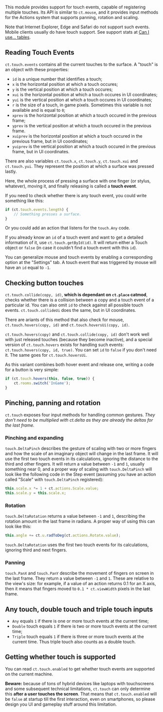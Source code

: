 This module provides support for touch events, capable of registering multiple touches. Its API is similar to `ct.mouse`, and it provides input methods for the Actions system that supports panning, rotation and scaling.

Note that Internet Explorer, Edge and Safari do not support such events. Mobile clients usually do have touch support. See support stats at [Can I use… tables](https://caniuse.com/#feat=touch).

## Reading Touch Events

`ct.touch.events` contains all the current touches to the surface. A "touch" is an object with these properties:

* `id` is a unique number that identifies a touch;
* `x` is the horizontal position at which a touch occures;
* `y` is the vertical position at which a touch occures;
* `xui` is the horizontal position at which a touch occures in UI coordinates;
* `yui` is the vertical position at which a touch occures in UI coordinates;
* `r` is the size of a touch, in game pixels. Sometimes this variable is not available and is equal to `0`;
* `xprev` is the horizontal position at which a touch occured in the previous frame;
* `yprev` is the vertical position at which a touch occured in the previous frame.
* `xuiprev` is the horizontal position at which a touch occured in the previous frame, but in UI coordinates;
* `yuiprev` is the vertical position at which a touch occured in the previous frame, but in UI coordinates.

There are also variables `ct.touch.x`, `ct.touch.y`, `ct.touch.xui` and `ct.touch.yui`. They represent the position at which a surface was pressed lastly.

Here, the whole process of pressing a surface with one finger (or stylus, whatever), moving it, and finally releasing is called a **touch event**.

If you need to check whether there is any touch event, you could write something like this:

```js
if (ct.touch.events.length) {
    // Something presses a surface.
}
```

Or you could add an action that listens for the `touch.Any` code.

If you already know an `id` of a touch event and want to get a detailed information of it, use `ct.touch.getById(id)`. It will return either a Touch object or `false` (in case it couldn't find a touch event with this `id`).

You can generalize mouse and touch events by enabling a corresponding option at the "Settings" tab. A touch event that was triggered by mouse will have an `id` equal to `-1`.

## Checking button touches

`ct.touch.collide(copy, id)`, **which is dependant on `ct.place` catmod**, checks whether there is a collision between a copy and a touch event of a particular id. You can also omit `id` to check against all possible touch events. `ct.touch.collideUi` does the same, but in UI coordinates.

There are ariants of this method that also check for mouse, `ct.touch.hovers(copy, id)` and `ct.touch.hoversUi(copy, id)`.

`ct.touch.hovers(copy)` and `ct.touch.collide(copy, id)` don't work well with just released touches (because they become inactive), and a special version of `ct.touch.hovers` exists for handling such events: `ct.touch.hovers(copy, id, true)`. You can set `id` to `false` if you don't need it. The same goes for `ct.touch.hoversUi`.

As this variant combines both hover event and release one, writing a code for a button is very simple:

```js
if (ct.touch.hovers(this, false, true)) {
    ct.rooms.switch('InGame');
}
```

## Pinching, panning and rotation

`ct.touch` exposes four input methods for handling common gestures. *They don't need to be multiplied with ct.delta as they are already the deltas for the last frame.*

### Pinching and expanding

`touch.DeltaPinch` describes the gesture of scaling with two or more fingers and how the scale of an imaginary object will change in the last frame. It will use the first two touch events in its calculations, ignoring the distance to the third and other fingers. It will return a value between `-1` and `1`, usually something near 0, and a proper way of scaling with `touch.DeltaPinch` will look like the following code in the Step event (assuming you have an action called "Scale" with `touch.DeltaPinch` registered):

```js
this.scale.x *= 1 + ct.actions.Scale.value;
this.scale.y = this.scale.x;
```

### Rotation

`touch.DeltaRotation` returns a value between `-1` and `1`, describing the rotation amount in the last frame in radians. A proper way of using this can look like this:

```js
this.angle += ct.u.radToDeg(ct.actions.Rotate.value);
```

`touch.DeltaRotation` uses the first two touch events for its calculations, ignoring third and next fingers.

### Panning

`touch.PanX` and `touch.PanY` describe the movement of fingers on screen in the last frame. They return a value between `-1` and `1`. These are relative to the view's size: for example, if a value of an action returns 0.1 for an X axis, then it means that fingers moved to `0.1 * ct.viewWidth` pixels in the last frame.

## Any touch, double touch and triple touch inputs

* `Any` equals `1` if there is one or more touch events at the current time;
* `Double` touch equals `1` if there is two or more touch events at the current time;
* `Triple` touch equals `1` if there is three or more touch events at the current time. Thus triple touch also counts as a double touch.

## Getting whether touch is supported

You can read `ct.touch.enabled` to get whether touch events are supported on the current machine.

**Beware:** because of tons of hybrid devices like laptops with touchscreens and some subsequent technical limitations, `ct.touch` can only determine this **after a user touches the screen**. That means that `ct.touch.enabled` will be `false` at startup till the first interaction, even on smartphones, so please design you UI and gameplay stuff around this limitation.
